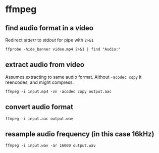 # ffmpeg

## find audio format in a video

Redirect *stderr* to *stdout* for pipe with `2>&1`

`ffprobe -hide_banner video.mp4 2>&1 | find "Audio:"`

## extract audio from video

Assumes extracting to same audio format.
Aithout `-acodec copy` it reencodes, and might compress.

`ffmpeg -i input.mp4 -vn -acodec copy output.aac`

## convert audio format

`ffmpeg -i input.aac output.wav`

## resample audio frequency (in this case 16kHz)

`ffmpeg -i input.wav -ar 16000 output.wav`
